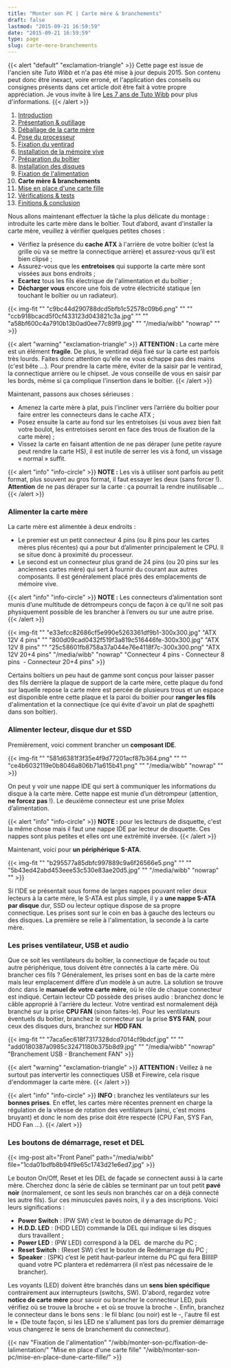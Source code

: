 ```yaml
---
title: "Monter son PC | Carte mère & branchements"
draft: false
lastmod: "2015-09-21 16:59:59"
date: "2015-09-21 16:59:59"
type: page
slug: carte-mere-branchements
---
```


{{< alert "default" "exclamation-triangle" >}}
Cette page est issue de l'ancien site _Tuto Wibb_ et n'a pas été mise à jour depuis 2015. Son contenu peut donc être inexact, voire erroné, et l'application des conseils ou consignes présents dans cet article doit être fait à votre propre appréciation. Je vous invite à lire [Les 7 ans de Tuto Wibb](/actus/les-7-ans-de-tuto-wibb/) pour plus d'informations.
{{< /alert >}}

1. [Introduction](/wibb/monter-son-pc/)
2. [Présentation & outillage](/wibb/monter-son-pc/presentation-outillage/)
3. [Déballage de la carte mère](/wibb/monter-son-pc/deballage-de-la-carte-mere/)
4. [Pose du processeur](/wibb/monter-son-pc/pose-du-processeur/)
5. [Fixation du ventirad](/wibb/monter-son-pc/fixation-du-ventirad/)
6. [Installation de la mémoire vive](/wibb/monter-son-pc/installation-de-la-memoire-vive/)
7. [Préparation du boîtier](/wibb/monter-son-pc/preparation-du-boitier/)
8. [Installation des disques](/wibb/monter-son-pc/installation-des-disques/)
9. [Fixation de l'alimentation](/wibb/monter-son-pc/fixation-de-lalimentation/)
10. **Carte mère & branchements**
11. [Mise en place d'une carte fille](/wibb/monter-son-pc/mise-en-place-dune-carte-fille/)
12. [Vérifications & tests](/wibb/monter-son-pc/verifications-tests/)
13. [Finitions & conclusion](/wibb/monter-son-pc/finitions-conclusion/)

Nous allons maintenant effectuer la tâche la plus délicate du montage : introduite les carte mère dans le boîtier. Tout d’abord, avant d'installer la carte mère, veuillez à vérifier quelques petites choses :

- Vérifiez la présence du **cache ATX** à l'arrière de votre boîtier (c’est la grille où va se mettre la connectique arrière) et assurez-vous qu’il est bien clipsé ;
- Assurez-vous que les **entretoises** qui supporte la carte mère sont vissées aux bons endroits ;
- **Ecartez** tous les fils électrique de l'alimentation et du boîtier ;
- **Décharger vous** encore une fois de votre électricité statique (en touchant le boîtier ou un radiateur).

{{< img-fit
    "" "c9bc44d290788dcd5bfb1c52578c09b6.png" ""
    "" "ccb918bcacd5f0cf433123d043821c3a.jpg" ""
    "" "a58bf600c4a7910b13b0ad0ee77c89f9.jpg" ""
    "/media/wibb" "nowrap" "" >}}

{{< alert "warning" "exclamation-triangle" >}}
**ATTENTION :** La carte mère est un élément **fragile**. De plus, le ventirad déjà fixé sur la carte est parfois très lourds. Faites donc attention qu'elle ne vous échappe pas des mains (c'est bête ...). Pour prendre la carte mère, éviter de la saisir par le ventirad, la connectique arrière ou le chipset. Je vous conseille de vous en saisir par les bords, même si ça complique l'insertion dans le boîtier.
{{< /alert >}}

Maintenant, passons aux choses sérieuses :

- Amenez la carte mère à plat, puis l'incliner vers l’arrière du boîtier pour faire entrer les connecteurs dans le cache ATX ;
- Posez ensuite la carte au fond sur les entretoises (si vous avez bien fait votre boulot, les entretoises seront en face des trous de fixation de la carte mère) ;
- Vissez la carte en faisant attention de ne pas déraper (une petite rayure peut rendre la carte HS), il est inutile de serrer les vis à fond, un vissage « normal » suffit.

{{< alert "info" "info-circle" >}}
**NOTE :** Les vis à utiliser sont parfois au petit format, plus souvent au gros format, il faut essayer les deux (sans forcer !). **Attention** de ne pas déraper sur la carte : ça pourrait la rendre inutilisable ...
{{< /alert >}}

### Alimenter la carte mère

La carte mère est alimentée à deux endroits :

- Le premier est un petit connecteur 4 pins (ou 8 pins pour les cartes mères plus récentes) qui a pour but d’alimenter principalement le CPU. Il se situe donc à proximité du processeur.
- Le second est un connecteur plus grand de 24 pins (ou 20 pins sur les anciennes cartes mère) qui sert à fournir du courant aux autres composants. Il est généralement placé près des emplacements de mémoire vive.

{{< alert "info" "info-circle" >}}
**NOTE :** Les connecteurs d’alimentation sont munis d’une multitude de détrompeurs conçu de façon à ce qu’il ne soit pas physiquement possible de les brancher à l’envers ou sur une autre prise.
{{< /alert >}}

{{< img-fit
    "" "e33efcc82686cf5e990e5263361df9b1-300x300.jpg" "ATX 12V 4 pins"
    "" "800d09cad0432f519f3a819c516446fe-300x300.jpg" "ATX 12V 8 pins"
    "" "25c58601fb8758a37a044e76e4118f7c-300x300.png" "ATX 12V 20+4 pins"
    "/media/wibb" "nowrap" "Connecteur 4 pins - Connecteur 8 pins  - Connecteur 20+4 pins" >}}

Certains boîtiers un peu haut de gamme sont conçus pour laisser passer des fils derrière la plaque de support de la carte mère, cette plaque du fond sur laquelle repose la carte mère est percée de plusieurs trous et un espace est disponible entre cette plaque et la paroi du boitier pour **ranger les fils** d'alimentation et la connectique (ce qui évite d'avoir un plat de spaghetti dans son boîtier).

### Alimenter lecteur, disque dur et SSD

Premièrement, voici comment brancher un **composant IDE**.

{{< img-fit
    "" "581d6381f3f35e4f9d77201acf87b364.png" ""
    "" "ce4b6032119e0b8046a806b71a615b41.png" ""
    "/media/wibb" "nowrap" "" >}}

On peut y voir une nappe IDE qui sert à communiquer les informations du disque à la carte mère. Cette nappe est munie d’un détrompeur (attention, **ne forcez pas** !). Le deuxième connecteur est une prise Molex d’alimentation.

{{< alert "info" "info-circle" >}}
**NOTE :** pour les lecteurs de disquette, c'est la même chose mais il faut une nappe IDE par lecteur de disquette. Ces nappes sont plus petites et elles ont une extrémité inversée.
{{< /alert >}}

Maintenant, voici pour **un périphérique S-ATA**.

{{< img-fit
    "" "b295577a85dbfc997889c9a6f26566e5.png" ""
    "" "5b43ed42abd453eee53c530e83ae20d5.jpg" ""
    "/media/wibb" "nowrap" "" >}}

Si l’IDE se présentait sous forme de larges nappes pouvant relier deux lecteurs à la carte mère, le S-ATA est plus simple, il y a **une nappe S-ATA par disque** dur, SSD ou lecteur optique dispose de sa propre connectique. Les prises sont sur le coin en bas à gauche des lecteurs ou des disques. La première se relie à l'alimentation, la seconde à la carte mère.

### Les prises ventilateur, USB et audio

Que ce soit les ventilateurs du boîtier, la connectique de façade ou tout autre périphérique, tous doivent être connectés à la carte mère. Où brancher ces fils ? Généralement, les prises sont en bas de la carte mère mais leur emplacement diffère d’un modèle à un autre. La solution se trouve donc dans le **manuel de votre carte mère**, où le rôle de chaque connecteur est indiqué. Certain lecteur CD possède des prises audio : branchez donc le câble approprié à l'arrière du lecteur. Votre ventirad est normalement déjà branché sur la prise **CPU FAN** (sinon faites-le). Pour les ventilateurs éventuels du boitier, branchez le connecteur sur la prise **SYS FAN**, pour ceux des disques durs, branchez sur **HDD FAN**.

{{< img-fit
    "" "7aca5ec618f7317328dcd7014cf9bdcf.jpg" ""
    "" "add0180387a0985c32471180b375b8d9.jpg" ""
    "/media/wibb" "nowrap" "Branchement USB - Branchement FAN" >}}

{{< alert "warning" "exclamation-triangle" >}}
**ATTENTION :** Veillez à ne surtout pas intervertir les connectiques USB et Firewire, cela risque d'endommager la carte mère.
{{< /alert >}}

{{< alert "info" "info-circle" >}}
**INFO :** branchez les ventilateurs sur les **bonnes prises**. En effet, les cartes mère récentes prennent en charge la régulation de la vitesse de rotation des ventilateurs (ainsi, c'est moins bruyant) et donc le nom des prise doit être respecté (CPU Fan, SYS Fan, HDD Fan ...).
{{< /alert >}}

### Les boutons de démarrage, reset et DEL

{{< img-post alt="Front Panel" path="/media/wibb" file="1cda01bdfb8b94f9e65c1743d21e6ed7.jpg" >}}

Le bouton On/Off, Reset et les DEL de façade se connectent aussi à la carte mère. Cherchez donc la série de câbles se terminant par un tout petit **pavé noir** (normalement, ce sont les seuls non branchés car on a déjà connecté les autre fils). Sur ces minuscules pavés noirs, il y a des inscriptions. Voici leurs significations :

- **Power Switch** : (PW SW) c’est le bouton de démarrage du PC ;
- **H.D.D. LED** : (HDD LED) commande la DEL qui indique si les disques durs travaillent ;
- **Power LED** : (PW LED) correspond à la DEL  de marche du PC ;
- **Reset Switch** : (Reset SW) c’est le bouton de Redémarrage du PC ;
- **Speaker** : (SPK) c’est le petit haut-parleur interne du PC qui fera BIIIIIP quand votre PC plantera et redémarrera (il n’est pas nécessaire de le brancher).

Les voyants (LED) doivent être branchés dans un **sens bien spécifique** contrairement aux interrupteurs (switchs, SW). D'abord, regardez votre **notice de carte mère** pour savoir ou brancher le connecteur LED, puis vérifiez où se trouve la broche + et où se trouve la broche -. Enfin, branchez le connecteur dans le bons sens : le fil blanc (ou noir) est le -, l'autre fil est le + (De toute façon, si les LED ne s'allument pas lors du premier démarrage vous changerez le sens de branchement du connecteur).

{{< nav
    "Fixation de l'alimentation" "/wibb/monter-son-pc/fixation-de-lalimentation/"
    "Mise en place d'une carte fille" "/wibb/monter-son-pc/mise-en-place-dune-carte-fille/" >}}